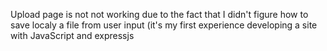 Upload page is not not working due to the fact that I didn't figure how to save localy a file from user input (it's my first experience developing a site with JavaScript and expressjs
